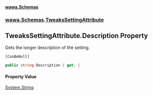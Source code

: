 #### [wawa.Schemas](index.md 'index')
### [wawa.Schemas](wawa.Schemas.md 'wawa.Schemas').[TweaksSettingAttribute](TweaksSettingAttribute.md 'wawa.Schemas.TweaksSettingAttribute')

## TweaksSettingAttribute.Description Property

Gets the longer description of the setting.<p/>`[CanBeNull]`

```csharp
public string Description { get; }
```

#### Property Value
[System.String](https://docs.microsoft.com/en-us/dotnet/api/System.String 'System.String')